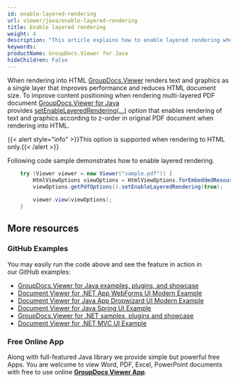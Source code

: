 ```yaml
---
id: enable-layered-rendering
url: viewer/java/enable-layered-rendering
title: Enable layered rendering
weight: 4
description: "This article explains how to enable layered rendering when viewing PDF Documents with GroupDocs.Viewer within your Java applications."
keywords: 
productName: GroupDocs.Viewer for Java
hideChildren: False
---
```

When rendering into HTML [GroupDocs.Viewer](https://products.groupdocs.com/viewer) renders text and graphics as a single layer that improves performance and reduces HTML document size. To improve content positioning when rendering multi-layered PDF document [GroupDocs.Viewer for Java](https://products.groupdocs.com/viewer/java) provides [setEnableLayeredRendering(...)](https://apireference.groupdocs.com/viewer/java/com.groupdocs.viewer.options/PdfOptions#setEnableLayeredRendering(boolean)) option that enables rendering of text and graphics according to z-order in original PDF document when rendering into HTML.

{{< alert style="info" >}}This option is supported when rendering to HTML only.{{< /alert >}}

Following code sample demonstrates how to enable layered rendering.

```java
    try (Viewer viewer = new Viewer("sample.pdf")) {
        HtmlViewOptions viewOptions = HtmlViewOptions.forEmbeddedResources();
        viewOptions.getPdfOptions().setEnableLayeredRendering(true);
    
        viewer.view(viewOptions);
    }
```

## More resources
### GitHub Examples
You may easily run the code above and see the feature in action in our GitHub examples:
*   [GroupDocs.Viewer for Java examples, plugins, and showcase](https://github.com/groupdocs-viewer/GroupDocs.Viewer-for-Java)
*   [Document Viewer for .NET App WebForms UI Modern Example](https://github.com/groupdocs-viewer/GroupDocs.Viewer-for-.NET-WebForms)    
*   [Document Viewer for Java App Dropwizard UI Modern Example](https://github.com/groupdocs-viewer/GroupDocs.Viewer-for-Java-Dropwizard)    
*   [Document Viewer for Java Spring UI Example](https://github.com/groupdocs-viewer/GroupDocs.Viewer-for-Java-Spring)
*   [GroupDocs.Viewer for .NET samples, plugins and showcase](https://github.com/groupdocs-viewer/GroupDocs.Viewer-for-.NET)
*   [Document Viewer for .NET MVC UI Example](https://github.com/groupdocs-viewer/GroupDocs.Viewer-for-Java-MVC)     

### Free Online App
Along with full-featured Java library we provide simple but powerful free Apps.
You are welcome to view Word, PDF, Excel, PowerPoint documents with free to use online **[GroupDocs Viewer App](https://products.groupdocs.app/viewer)**.